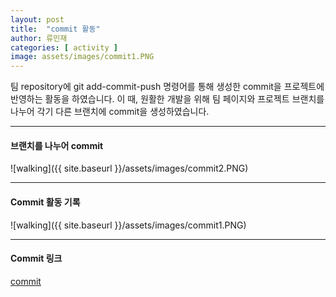 ```yaml
---
layout: post
title:  "commit 활동"
author: 류민재
categories: [ activity ]
image: assets/images/commit1.PNG
---
```

팀 repository에 git add-commit-push 명령어를 통해
생성한 commit을 프로젝트에 반영하는 활동을 하였습니다.
이 때, 원활한 개발을 위해 팀 페이지와 프로젝트 브랜치를 나누어
각기 다른 브랜치에 commit을 생성하였습니다.

***

#### 브랜치를 나누어 commit
![walking]({{ site.baseurl }}/assets/images/commit2.PNG)

***

#### Commit 활동 기록
![walking]({{ site.baseurl }}/assets/images/commit1.PNG)

***

#### Commit 링크
[commit](https://github.com/18-2-SKKU-OSS/2018-2-OSS-L1/commits/master)